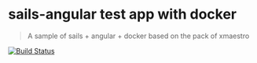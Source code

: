 # sails-angular test app with docker

>A sample of sails + angular + docker based on the pack of xmaestro

[![Build Status](https://travis-ci.org/gmaximowicz/sails-angular-test-app.svg)](https://travis-ci.org//gmaximowicz/sails-angular-test-app)

